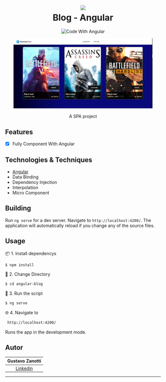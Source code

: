 <div align="center">

<h1 align="center">

 <img src="https://user-images.githubusercontent.com/45159366/101415619-1b103500-389d-11eb-83f8-74f87abf5eaf.png">
  <br />
  Blog - Angular
</h1>

  <!-- project badges -->
  <p align="center">
    <img 
        src="https://img.shields.io/badge/Code%20With-Angular%2016-E31918?logo=angular" 
        alt="Code With Angular">

  </p> 

<div align="center">
  	<a href="#">
      <img src="./src/assets/img/image.png" width="450" alt="preview" />
  	</a>
</div>

  <!-- project description and menu -->
  <p align="center">
      A SPA project
    <br />
  </p>
</div>

## Features
- [x] Fully Component With Angular

## Technologies & Techniques

-   [Angular](https://angular.io)
- Data Binding
- Dependency Injection
- Interpolation
- Micro Component


## Building

Run `ng serve` for a dev server. Navigate to `http://localhost:4200/`. The application will automatically reload if you change any of the source files.

## Usage

📦 1. Install dependencys

```bash
$ npm install
```

📁 2. Change Directory

```bash
$ cd angular-blog
```

🔧 3. Run the script

```bash
$ ng serve
```

🌐 4. Navigate to

```bash 
 http://localhost:4200/
```
Runs the app in the development mode.<br/>

## Autor

| Gustavo Zanotti|
| :---------------------------------------------------------------------------------------------------------------------------------------: |
|                                             [Linkedin](https://www.linkedin.com/in/gustavo-zanotti/)                                             |

---
